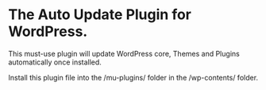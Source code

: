 # The Auto Update Plugin for WordPress.
 

This must-use plugin will update WordPress core, Themes and Plugins automatically once installed. 

Install this plugin file into the /mu-plugins/ folder in the /wp-contents/ folder. 


